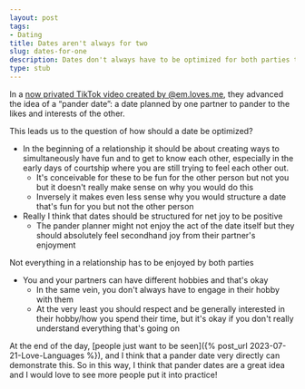 ```yaml
---
layout: post
tags:
- Dating
title: Dates aren't always for two
slug: dates-for-one
description: Dates don't always have to be optimized for both parties to enjoy it.
type: stub
---
```


In a [now privated TikTok video created by @em.loves.me](https://www.tiktok.com/t/ZT8DHHcJ5/), they advanced the idea of a “pander date”: a date planned by one partner to pander to the likes and interests of the other.

This leads us to the question of how should a date be optimized?
* In the beginning of a relationship it should be about creating ways to simultaneously have fun and to get to know each other, especially in the early days of courtship where you are still trying to feel each other out.
    * It's conceivable for these to be fun for the other person but not you but it doesn't really make sense on why you would do this
    * Inversely it makes even less sense why you would structure a date that's fun for you but not the other person
* Really I think that dates should be structured for net joy to be positive
    * The pander planner might not enjoy the act of the date itself but they should absolutely feel secondhand joy from their partner's enjoyment

Not everything in a relationship has to be enjoyed by both parties
* You and your partners can have different hobbies and that's okay
    * In the same vein, you don't always have to engage in their hobby with them
    * At the very least you should respect and be generally interested in their hobby/how you spend their time, but it's okay if you don't really understand everything that's going on

At the end of the day, [people just want to be seen]({% post_url 2023-07-21-Love-Languages %}), and I think that a pander date very directly can demonstrate this. So in this way, I think that pander dates are a great idea and I would love to see more people put it into practice!